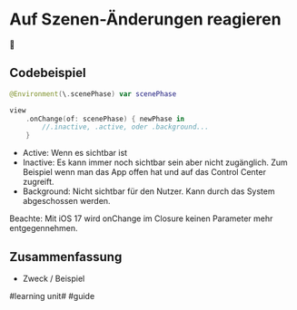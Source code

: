 # Auf Szenen-Änderungen reagieren
🐇

## Codebeispiel
```swift
@Environment(\.scenePhase) var scenePhase
```

```swift
view
	.onChange(of: scenePhase) { newPhase in
		//.inactive, .active, oder .background...
	}
```

- Active: Wenn es sichtbar ist
- Inactive:  Es kann immer noch sichtbar sein aber nicht zugänglich. Zum Beispiel wenn man das App offen hat und auf das Control Center zugreift.
- Background: Nicht sichtbar für den Nutzer. Kann durch das System abgeschossen werden.


Beachte: Mit iOS 17 wird onChange im Closure keinen Parameter mehr entgegennehmen.

## Zusammenfassung
 - Zweck / Beispiel


#learning unit# #guide